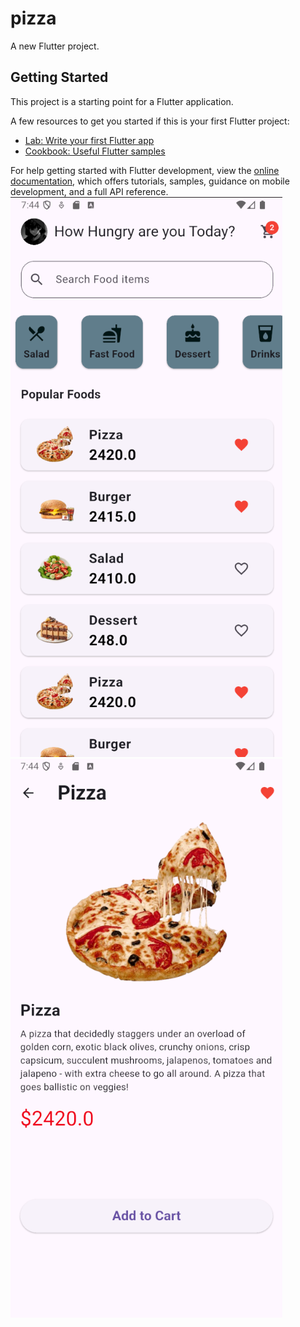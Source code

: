 # pizza

A new Flutter project.

## Getting Started

This project is a starting point for a Flutter application.

A few resources to get you started if this is your first Flutter project:

- [Lab: Write your first Flutter app](https://docs.flutter.dev/get-started/codelab)
- [Cookbook: Useful Flutter samples](https://docs.flutter.dev/cookbook)

For help getting started with Flutter development, view the
[online documentation](https://docs.flutter.dev/), which offers tutorials,
samples, guidance on mobile development, and a full API reference.
![image_alt](https://github.com/MoshtaqMo/PizzaUI/blob/a6e389fc2602170491865870e12e69e37b78a816/Screenshot%202025-05-20%20194445.png)
![image_alt](https://github.com/MoshtaqMo/PizzaUI/blob/5e4a722d1eccac935d63d69c3aa482a322d8eb7d/Screenshot%202025-05-20%20194456.png)

